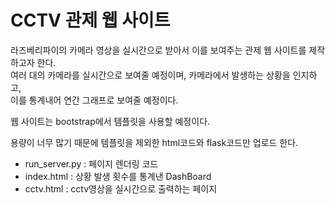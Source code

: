 # CCTV 관제 웹 사이트

라즈베리파이의 카메라 영상을 실시간으로 받아서 이를 보여주는 관제 웹 사이트를 제작하고자 한다.<br>
여러 대의 카메라를 실시간으로 보여줄 예정이며, 카메라에서 발생하는 상황을 인지하고, <br>
이를 통계내어 연간 그래프로 보여줄 예정이다.

웹 사이트는 bootstrap에서 템플릿을 사용할 예정이다.

용량이 너무 많기 때문에 템플릿을 제외한 html코드와 flask코드만 업로드 한다.

- run_server.py : 페이지 렌더링 코드<br>
- index.html : 상황 발생 횟수를 통계낸 DashBoard<br>
- cctv.html : cctv영상을 실시간으로 출력하는 페이지<br>
